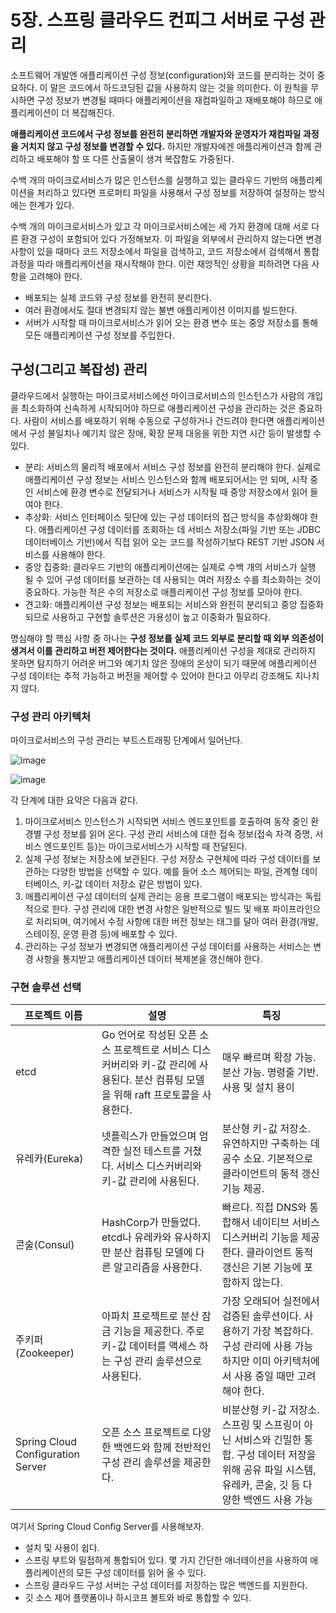 # 5장. 스프링 클라우드 컨피그 서버로 구성 관리
소프트웨어 개발엔 애플리케이션 구성 정보(configuration)와 코드를 분리하는 것이 중요하다. 이 말은 코드에서 하드코딩된 값을 사용하지 않는 것을 의미한다. 이 원칙을 무시하면 구성 정보가 변경될 때마다 애플리케이션을 재컴파일하고 재배포해야 하므로 애플리케이션이 더 복잡해진다.

**애플리케이션 코드에서 구성 정보를 완전히 분리하면 개발자와 운영자가 재컴파일 과정을 거치지 않고 구성 정보를 변경할 수 있다.** 하지만 개발자에겐 애플리케이션과 함께 관리하고 배포해야 할 또 다른 산출물이 생겨 복잡함도 가중된다.

수백 개의 마이크로서비스가 많은 인스턴스를 실행하고 있는 클라우드 기반의 애플리케이션을 처리하고 있다면 프로퍼티 파일을 사용해서 구성 정보를 저장하여 설정하는 방식에는 한계가 있다.

수백 개의 마이크로서비스가 있고 각 마이크로서비스에는 세 가지 환경에 대해 서로 다른 환경 구성이 포함되어 있다 가정해보자. 이 파일을 외부에서 관리하지 않는다면 변경 사항이 있을 때마다 코드 저장소에서 파일을 검색하고, 코드 저장소에서 검색해서 통합 과정을 따라 애플리케이션을 재시작해야 한다. 이런 재앙적인 상황을 피하려면 다음 사항을 고려해야 한다.

- 배포되는 실제 코드와 구성 정보를 완전히 분리한다.
- 여러 환경에서도 절대 변경되지 않는 불변 애플리케이션 이미지를 빌드한다.
- 서버가 시작할 때 마이크로서비스가 읽어 오는 환경 변수 또는 중앙 저장소를 통해 모든 애플리케이션 구성 정보를 주입한다.

## 구성(그리고 복잡성) 관리
클라우드에서 실행하는 마이크로서비스에선 마이크로서비스의 인스턴스가 사람의 개입을 최소화하여 신속하게 시작되어야 하므로 애플리케이션 구성을 관리하는 것은 중요하다. 사람이 서비스를 배포하기 위해 수동으로 구성하거나 건드려야 한다면 애플리케이션에서 구성 불일치나 예기치 않은 장애, 확장 문제 대응을 위한 지연 시간 등이 발생할 수 있다.

- 분리: 서비스의 물리적 배포에서 서비스 구성 정보를 완전히 분리해야 한다. 실제로 애플리케이션 구성 정보는 서비스 인스턴스와 함께 배포되어서는 안 되며, 시작 중인 서비스에 환경 변수로 전달되거나 서비스가 시작될 때 중앙 저장소에서 읽어 들여야 한다.
- 추상화: 서비스 인터페이스 뒷단에 있는 구성 데이터의 접근 방식을 추상화해야 한다. 애플리케이션 구성 데이터를 조회하는 데 서비스 저장소(파일 기반 또는 JDBC 데이터베이스 기반)에서 직접 읽어 오는 코드를 작성하기보다 REST 기반 JSON 서비스를 사용해야 한다.
- 중앙 집중화: 클라우드 기반의 애플리케이션에는 실제로 수백 개의 서비스가 실행 될 수 있어 구성 데이터를 보관하는 데 사용되는 여러 저장소 수를 최소화하는 것이 중요하다. 가능한 적은 수의 저장소로 애플리케이션 구성 정보를 모아야 한다.
- 견고화: 애플리케이션 구성 정보는 배포되는 서비스와 완전히 분리되고 중앙 집중화되므로 사용하고 구현할 솔루션은 가용성이 높고 이중화가 필요하다.

명심해야 할 핵심 사항 중 하나는 **구성 정보를 실제 코드 외부로 분리할 때 외부 의존성이 생겨서 이를 관리하고 버전 제어한다는 것이다.** 애플리케이션 구성을 제대로 관리하지 못하면 탐지하기 어려운 버그와 예기치 않은 장애의 온상이 되기 때문에 애플리케이션 구성 데이터는 추적 가능하고 버전을 제어할 수 있어야 한다고 아무리 강조해도 지나치지 않다.

### 구성 관리 아키텍처
마이크로서비스의 구성 관리는 부트스트래핑 단계에서 일어난다.

![image](https://github.com/alanhakhyeonsong/LetsReadBooks/assets/60968342/e4120eb3-7c6d-4470-b496-4150eeb3f249)

![image](https://github.com/alanhakhyeonsong/LetsReadBooks/assets/60968342/dc8b34ab-0790-4733-8d28-90a114987617)

각 단계에 대한 요약은 다음과 같다.

1. 마이크로서비스 인스턴스가 시작되면 서비스 엔드포인트를 호출하여 동작 중인 환경별 구성 정보를 읽어 온다. 구성 관리 서비스에 대한 접속 정보(접속 자격 증명, 서비스 엔드포인트 등)는 마이크로서비스가 시작할 때 전달된다.
2. 실제 구성 정보는 저장소에 보관된다. 구성 저장소 구현체에 따라 구성 데이터를 보관하는 다양한 방법을 선택할 수 있다. 예를 들어 소스 제어되는 파일, 관계형 데이터베이스, 키-값 데이터 저장소 같은 방법이 있다.
3. 애플리케이션 구성 데이터의 실제 관리는 응용 프로그램이 배포되는 방식과는 독립적으로 한다. 구성 관리에 대한 변경 사항은 일반적으로 빌드 및 배포 파이프라인으로 처리되며, 여기에서 수정 사항에 대한 버전 정보는 태그를 달아 여러 환경(개발, 스테이징, 운영 환경 등)에 배포할 수 있다.
4. 관리하는 구성 정보가 변경되면 애플리케이션 구성 데이터를 사용하는 서비스는 변경 사항을 통지받고 애플리케이션 데이터 복제본을 갱신해야 한다.

### 구현 솔루션 선택

|프로젝트 이름|설명|특징|
|--|--|--|
|etcd|Go 언어로 작성된 오픈 소스 프로젝트로 서비스 디스커버리와 키-값 관리에 사용된다. 분산 컴퓨팅 모델을 위해 raft 프로토콜을 사용한다.|매우 빠르며 확장 가능. 분산 가능. 명령줄 기반. 사용 및 설치 용이|
|유레카(Eureka)|넷플릭스가 만들었으며 엄격한 실전 테스트를 거쳤다. 서비스 디스커버리와 키-값 관리에 사용된다.|분산형 키-값 저장소. 유연하지만 구축하는 데 공수 소요. 기본적으로 클라이언트의 동적 갱신 기능 제공.|
|콘술(Consul)|HashCorp가 만들었다. etcd나 유레카와 유사하지만 분산 컴퓨팅 모델에 다른 알고리즘을 사용한다.|빠르다. 직접 DNS와 통합해서 네이티브 서비스 디스커버리 기능을 제공한다. 클라이언트 동적 갱신은 기본 기능에 포함하지 않는다.|
|주키퍼(Zookeeper)|아파치 프로젝트로 분산 잠금 기능을 제공한다. 주로 키-값 데이터를 액세스 하는 구성 관리 솔루션으로 사용된다.|가장 오래되어 실전에서 검증된 솔루션이다. 사용하기 가장 복잡하다. 구성 관리에 사용 가능하지만 이미 아키텍처에서 사용 중일 때만 고려해야 한다.|
|Spring Cloud Configuration Server|오픈 소스 프로젝트로 다양한 백엔드와 함께 전반적인 구성 관리 솔루션을 제공한다.|비분산형 키-값 저장소. 스프링 및 스프링이 아닌 서비스와 긴밀한 통합. 구성 데이터 저장을 위해 공유 파일 시스템, 유레카, 콘술, 깃 등 다양한 백엔드 사용 가능|

여기서 Spring Cloud Config Server를 사용해보자.

- 설치 및 사용이 쉽다.
- 스프링 부트와 밀접하게 통합되어 있다. 몇 가지 간단한 애너테이션을 사용하여 애플리케이션의 모든 구성 데이터를 읽어 올 수 있다.
- 스프링 클라우드 구성 서버는 구성 데이터를 저장하는 많은 백엔드를 지원한다.
- 깃 소스 제어 플랫폼이나 하시코프 볼트와 바로 통합할 수 있다.

